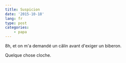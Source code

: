 ```yaml
---
title: Suspicion
date: '2015-10-18'
lang: fr
type: post
categories:
    - papa
---
```


8h, et on m'a demandé un câlin avant d'exiger un biberon.

Quelque chose cloche.
